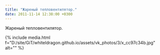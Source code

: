 ```yaml
---
title: "Жареный тепловентилятор."
date: 2011-11-14 12:38:00 +0300
---
```


Жареный тепловентилятор.

{% include media.html f="D:/site/GiT/whiteldragon.github.io/assets/vk_photos/3/x_cc97c34b.jpg" alt="" %}
